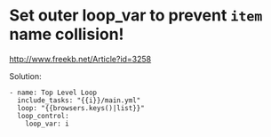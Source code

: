 # Set outer loop_var to prevent `item` name collision!
http://www.freekb.net/Article?id=3258

Solution:
```
- name: Top Level Loop
  include_tasks: "{{i}}/main.yml"
  loop: "{{browsers.keys()|list}}"
  loop_control:
    loop_var: i
```
